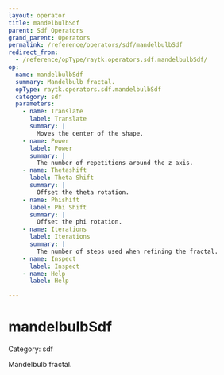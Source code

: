 ```yaml
---
layout: operator
title: mandelbulbSdf
parent: Sdf Operators
grand_parent: Operators
permalink: /reference/operators/sdf/mandelbulbSdf
redirect_from:
  - /reference/opType/raytk.operators.sdf.mandelbulbSdf/
op:
  name: mandelbulbSdf
  summary: Mandelbulb fractal.
  opType: raytk.operators.sdf.mandelbulbSdf
  category: sdf
  parameters:
    - name: Translate
      label: Translate
      summary: |
        Moves the center of the shape.
    - name: Power
      label: Power
      summary: |
        The number of repetitions around the z axis.
    - name: Thetashift
      label: Theta Shift
      summary: |
        Offset the theta rotation.
    - name: Phishift
      label: Phi Shift
      summary: |
        Offset the phi rotation.
    - name: Iterations
      label: Iterations
      summary: |
        The number of steps used when refining the fractal.
    - name: Inspect
      label: Inspect
    - name: Help
      label: Help

---
```


# mandelbulbSdf

Category: sdf



Mandelbulb fractal.